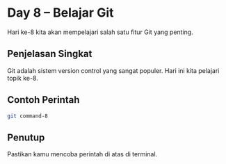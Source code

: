 # Day 8 – Belajar Git

Hari ke-8 kita akan mempelajari salah satu fitur Git yang penting.

## Penjelasan Singkat

Git adalah sistem version control yang sangat populer. Hari ini kita pelajari topik ke-8.

## Contoh Perintah

```bash
git command-8
```

## Penutup

Pastikan kamu mencoba perintah di atas di terminal.
